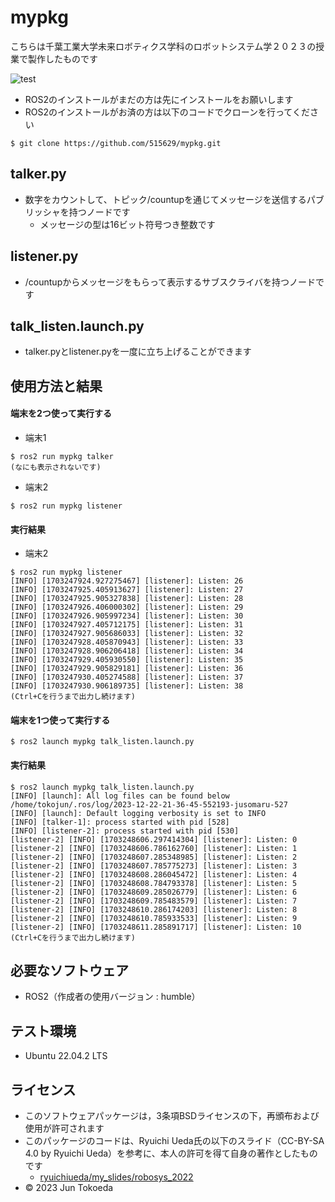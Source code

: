 # mypkg
こちらは千葉工業大学未来ロボティクス学科のロボットシステム学２０２３の授業で製作したものです

![test](https://github.com/515629/mypkg/actions/workflows/test.yml/badge.svg)

* ROS2のインストールがまだの方は先にインストールをお願いします
* ROS2のインストールがお済の方は以下のコードでクローンを行ってください
```
$ git clone https://github.com/515629/mypkg.git
```

## talker.py
* 数字をカウントして、トピック/countupを通じてメッセージを送信するパブリッシャを持つノードです
	* メッセージの型は16ビット符号つき整数です

## listener.py
* /countupからメッセージをもらって表示するサブスクライバを持つノードです

## talk_listen.launch.py
* talker.pyとlistener.pyを一度に立ち上げることができます

## 使用方法と結果

#### 端末を2つ使って実行する

* 端末1
```
$ ros2 run mypkg talker
(なにも表示されないです)
```
* 端末2
```
$ ros2 run mypkg listener
```
#### 実行結果

* 端末2
```
$ ros2 run mypkg listener
[INFO] [1703247924.927275467] [listener]: Listen: 26
[INFO] [1703247925.405913627] [listener]: Listen: 27
[INFO] [1703247925.905327838] [listener]: Listen: 28
[INFO] [1703247926.406000302] [listener]: Listen: 29
[INFO] [1703247926.905997234] [listener]: Listen: 30
[INFO] [1703247927.405712175] [listener]: Listen: 31
[INFO] [1703247927.905686033] [listener]: Listen: 32
[INFO] [1703247928.405870943] [listener]: Listen: 33
[INFO] [1703247928.906206418] [listener]: Listen: 34
[INFO] [1703247929.405930550] [listener]: Listen: 35
[INFO] [1703247929.905829181] [listener]: Listen: 36
[INFO] [1703247930.405274588] [listener]: Listen: 37
[INFO] [1703247930.906189735] [listener]: Listen: 38
(Ctrl+Cを行うまで出力し続けます)
```
#### 端末を1つ使って実行する

```
$ ros2 launch mypkg talk_listen.launch.py
```

#### 実行結果
```
$ ros2 launch mypkg talk_listen.launch.py
[INFO] [launch]: All log files can be found below /home/tokojun/.ros/log/2023-12-22-21-36-45-552193-jusomaru-527
[INFO] [launch]: Default logging verbosity is set to INFO
[INFO] [talker-1]: process started with pid [528]
[INFO] [listener-2]: process started with pid [530]
[listener-2] [INFO] [1703248606.297414304] [listener]: Listen: 0
[listener-2] [INFO] [1703248606.786162760] [listener]: Listen: 1
[listener-2] [INFO] [1703248607.285348985] [listener]: Listen: 2
[listener-2] [INFO] [1703248607.785775273] [listener]: Listen: 3
[listener-2] [INFO] [1703248608.286045472] [listener]: Listen: 4
[listener-2] [INFO] [1703248608.784793378] [listener]: Listen: 5
[listener-2] [INFO] [1703248609.285026779] [listener]: Listen: 6
[listener-2] [INFO] [1703248609.785483579] [listener]: Listen: 7
[listener-2] [INFO] [1703248610.286174203] [listener]: Listen: 8
[listener-2] [INFO] [1703248610.785933533] [listener]: Listen: 9
[listener-2] [INFO] [1703248611.285891717] [listener]: Listen: 10
(Ctrl+Cを行うまで出力し続けます)
```

## 必要なソフトウェア
* ROS2（作成者の使用バージョン : humble）

## テスト環境
* Ubuntu 22.04.2 LTS

## ライセンス
* このソフトウェアパッケージは，3条項BSDライセンスの下，再頒布および使用が許可されます
* このパッケージのコードは、Ryuichi Ueda氏の以下のスライド（CC-BY-SA 4.0 by Ryuichi Ueda）を参考に、本人の許可を得て自身の著作としたものです
	* [ryuichiueda/my_slides/robosys_2022](https://github.com/ryuichiueda/my_slides/tree/master/robosys_2022)
* © 2023 Jun Tokoeda
